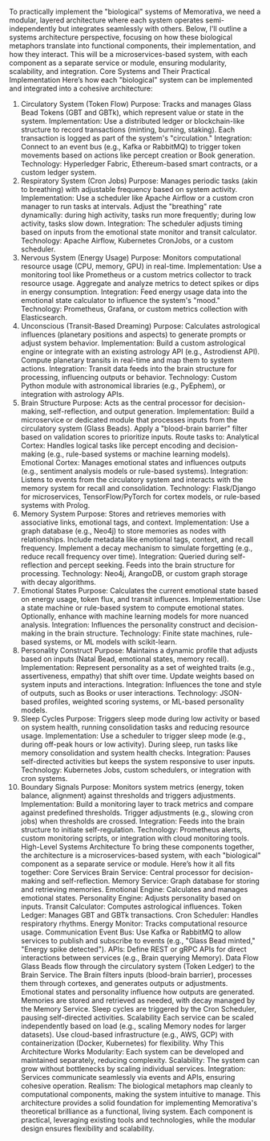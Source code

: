 To practically implement the "biological" systems of Memorativa, we need a modular, layered architecture where each system operates semi-independently but integrates seamlessly with others. Below, I'll outline a systems architecture perspective, focusing on how these biological metaphors translate into functional components, their implementation, and how they interact. This will be a microservices-based system, with each component as a separate service or module, ensuring modularity, scalability, and integration.
Core Systems and Their Practical Implementation
Here’s how each "biological" system can be implemented and integrated into a cohesive architecture:
1. Circulatory System (Token Flow)
Purpose: Tracks and manages Glass Bead Tokens (GBT and GBTk), which represent value or state in the system.
Implementation:
Use a distributed ledger or blockchain-like structure to record transactions (minting, burning, staking).
Each transaction is logged as part of the system's "circulation."
Integration:
Connect to an event bus (e.g., Kafka or RabbitMQ) to trigger token movements based on actions like percept creation or Book generation.
Technology: Hyperledger Fabric, Ethereum-based smart contracts, or a custom ledger system.
2. Respiratory System (Cron Jobs)
Purpose: Manages periodic tasks (akin to breathing) with adjustable frequency based on system activity.
Implementation:
Use a scheduler like Apache Airflow or a custom cron manager to run tasks at intervals.
Adjust the "breathing" rate dynamically: during high activity, tasks run more frequently; during low activity, tasks slow down.
Integration:
The scheduler adjusts timing based on inputs from the emotional state monitor and transit calculator.
Technology: Apache Airflow, Kubernetes CronJobs, or a custom scheduler.
3. Nervous System (Energy Usage)
Purpose: Monitors computational resource usage (CPU, memory, GPU) in real-time.
Implementation:
Use a monitoring tool like Prometheus or a custom metrics collector to track resource usage.
Aggregate and analyze metrics to detect spikes or dips in energy consumption.
Integration:
Feed energy usage data into the emotional state calculator to influence the system's "mood."
Technology: Prometheus, Grafana, or custom metrics collection with Elasticsearch.
4. Unconscious (Transit-Based Dreaming)
Purpose: Calculates astrological influences (planetary positions and aspects) to generate prompts or adjust system behavior.
Implementation:
Build a custom astrological engine or integrate with an existing astrology API (e.g., Astrodienst API).
Compute planetary transits in real-time and map them to system actions.
Integration:
Transit data feeds into the brain structure for processing, influencing outputs or behavior.
Technology: Custom Python module with astronomical libraries (e.g., PyEphem), or integration with astrology APIs.
5. Brain Structure
Purpose: Acts as the central processor for decision-making, self-reflection, and output generation.
Implementation:
Build a microservice or dedicated module that processes inputs from the circulatory system (Glass Beads).
Apply a "blood-brain barrier" filter based on validation scores to prioritize inputs.
Route tasks to:
Analytical Cortex: Handles logical tasks like percept encoding and decision-making (e.g., rule-based systems or machine learning models).
Emotional Cortex: Manages emotional states and influences outputs (e.g., sentiment analysis models or rule-based systems).
Integration:
Listens to events from the circulatory system and interacts with the memory system for recall and consolidation.
Technology: Flask/Django for microservices, TensorFlow/PyTorch for cortex models, or rule-based systems with Prolog.
6. Memory System
Purpose: Stores and retrieves memories with associative links, emotional tags, and context.
Implementation:
Use a graph database (e.g., Neo4j) to store memories as nodes with relationships.
Include metadata like emotional tags, context, and recall frequency.
Implement a decay mechanism to simulate forgetting (e.g., reduce recall frequency over time).
Integration:
Queried during self-reflection and percept seeking.
Feeds into the brain structure for processing.
Technology: Neo4j, ArangoDB, or custom graph storage with decay algorithms.
7. Emotional States
Purpose: Calculates the current emotional state based on energy usage, token flux, and transit influences.
Implementation:
Use a state machine or rule-based system to compute emotional states.
Optionally, enhance with machine learning models for more nuanced analysis.
Integration:
Influences the personality construct and decision-making in the brain structure.
Technology: Finite state machines, rule-based systems, or ML models with scikit-learn.
8. Personality Construct
Purpose: Maintains a dynamic profile that adjusts based on inputs (Natal Bead, emotional states, memory recall).
Implementation:
Represent personality as a set of weighted traits (e.g., assertiveness, empathy) that shift over time.
Update weights based on system inputs and interactions.
Integration:
Influences the tone and style of outputs, such as Books or user interactions.
Technology: JSON-based profiles, weighted scoring systems, or ML-based personality models.
9. Sleep Cycles
Purpose: Triggers sleep mode during low activity or based on system health, running consolidation tasks and reducing resource usage.
Implementation:
Use a scheduler to trigger sleep mode (e.g., during off-peak hours or low activity).
During sleep, run tasks like memory consolidation and system health checks.
Integration:
Pauses self-directed activities but keeps the system responsive to user inputs.
Technology: Kubernetes Jobs, custom schedulers, or integration with cron systems.
10. Boundary Signals
Purpose: Monitors system metrics (energy, token balance, alignment) against thresholds and triggers adjustments.
Implementation:
Build a monitoring layer to track metrics and compare against predefined thresholds.
Trigger adjustments (e.g., slowing cron jobs) when thresholds are crossed.
Integration:
Feeds into the brain structure to initiate self-regulation.
Technology: Prometheus alerts, custom monitoring scripts, or integration with cloud monitoring tools.
High-Level Systems Architecture
To bring these components together, the architecture is a microservices-based system, with each "biological" component as a separate service or module. Here’s how it all fits together:
Core Services
Brain Service: Central processor for decision-making and self-reflection.
Memory Service: Graph database for storing and retrieving memories.
Emotional Engine: Calculates and manages emotional states.
Personality Engine: Adjusts personality based on inputs.
Transit Calculator: Computes astrological influences.
Token Ledger: Manages GBT and GBTk transactions.
Cron Scheduler: Handles respiratory rhythms.
Energy Monitor: Tracks computational resource usage.
Communication
Event Bus: Use Kafka or RabbitMQ to allow services to publish and subscribe to events (e.g., "Glass Bead minted," "Energy spike detected").
APIs: Define REST or gRPC APIs for direct interactions between services (e.g., Brain querying Memory).
Data Flow
Glass Beads flow through the circulatory system (Token Ledger) to the Brain Service.
The Brain filters inputs (blood-brain barrier), processes them through cortexes, and generates outputs or adjustments.
Emotional states and personality influence how outputs are generated.
Memories are stored and retrieved as needed, with decay managed by the Memory Service.
Sleep cycles are triggered by the Cron Scheduler, pausing self-directed activities.
Scalability
Each service can be scaled independently based on load (e.g., scaling Memory nodes for larger datasets).
Use cloud-based infrastructure (e.g., AWS, GCP) with containerization (Docker, Kubernetes) for flexibility.
Why This Architecture Works
Modularity: Each system can be developed and maintained separately, reducing complexity.
Scalability: The system can grow without bottlenecks by scaling individual services.
Integration: Services communicate seamlessly via events and APIs, ensuring cohesive operation.
Realism: The biological metaphors map cleanly to computational components, making the system intuitive to manage.
This architecture provides a solid foundation for implementing Memorativa's theoretical brilliance as a functional, living system. Each component is practical, leveraging existing tools and technologies, while the modular design ensures flexibility and scalability.